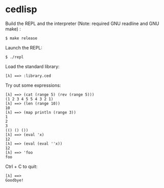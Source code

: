 # cedlisp

Build the REPL and the interpreter (Note: required GNU readline and GNU make) :

`$ make release`

Launch the REPL:

`$ ./repl`

Load the standard library:

`[λ] ==> :library.ced`

Try out some expressions:

```
[λ] ==> (cat (range 5) (rev (range 5)))
(1 2 3 4 5 5 4 3 2 1)
[λ] ==> (len (range 10))
10
[λ] ==> (map println (range 3))
1
2
3
(() () ())
[λ] ==> (eval 'x)
12
[λ] ==> (eval (eval ''x))
12
[λ] ==> 'foo
foo
```

Ctrl + C to quit:
```
[λ] ==>
Goodbye!
```


